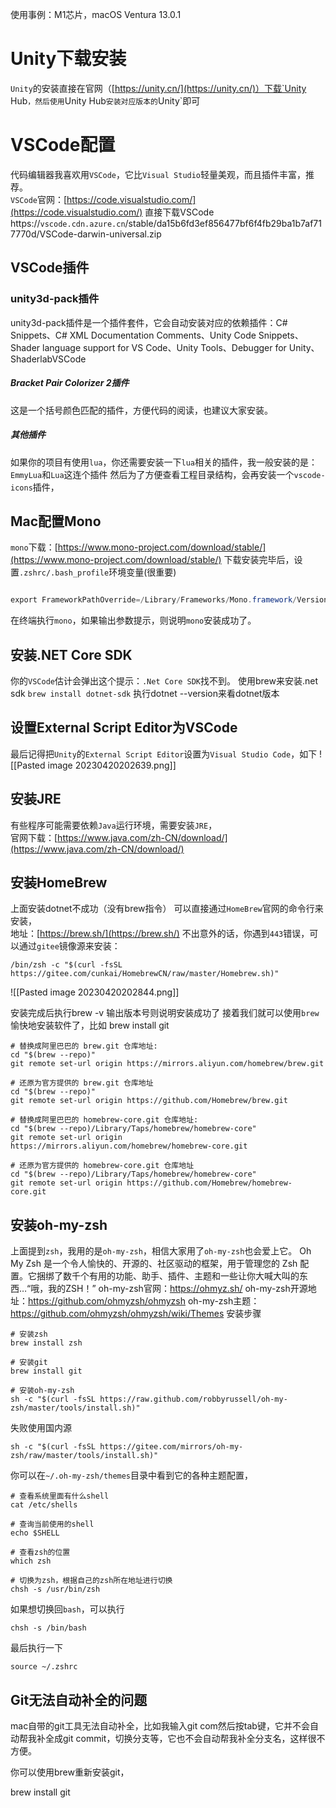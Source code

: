 使用事例：M1芯片，macOS Ventura 13.0.1
# Unity下载安装
`Unity`的安装直接在官网（[https://unity.cn/](https://unity.cn/)）下载`Unity Hub`，然后使用`Unity Hub`安装对应版本的`Unity`即可
# VSCode配置
代码编辑器我喜欢用`VSCode`，它比`Visual Studio`轻量美观，而且插件丰富，推荐。  
`VSCode`官网：[https://code.visualstudio.com/](https://code.visualstudio.com/)
直接下载VSCode
https://`vscode.cdn.azure.cn`/stable/da15b6fd3ef856477bf6f4fb29ba1b7af717770d/VSCode-darwin-universal.zip
## VSCode插件
### unity3d-pack插件
unity3d-pack插件是一个插件套件，它会自动安装对应的依赖插件：C# Snippets、C# XML Documentation Comments、Unity Code Snippets、Shader language support for VS Code、Unity Tools、Debugger for Unity、ShaderlabVSCode

##### Bracket Pair Colorizer 2插件

这是一个括号颜色匹配的插件，方便代码的阅读，也建议大家安装。
##### 其他插件

如果你的项目有使用`lua`，你还需要安装一下`lua`相关的插件，我一般安装的是：  
`EmmyLua`和`Lua`这连个插件
然后为了方便查看工程目录结构，会再安装一个`vscode-icons`插件，
## Mac配置Mono
`mono`下载：[https://www.mono-project.com/download/stable/](https://www.mono-project.com/download/stable/)
下载安装完毕后，设置`.zshrc/.bash_profile`环境变量(很重要)
```java

export FrameworkPathOverride=/Library/Frameworks/Mono.framework/Versions/Current

```
在终端执行`mono`，如果输出参数提示，则说明`mono`安装成功了。
## 安装.NET Core SDK
你的`VSCode`估计会弹出这个提示：`.Net Core SDK`找不到。
使用brew来安装.net sdk
`brew install dotnet-sdk`
执行dotnet --version来看dotnet版本
## 设置External Script Editor为VSCode

最后记得把`Unity`的`External Script Editor`设置为`Visual Studio Code`，如下
![[Pasted image 20230420202639.png]]
## 安装JRE
有些程序可能需要依赖`Java`运行环境，需要安装`JRE`，  
官网下载：[https://www.java.com/zh-CN/download/](https://www.java.com/zh-CN/download/)
## 安装HomeBrew
上面安装dotnet不成功（没有brew指令）
可以直接通过`HomeBrew`官网的命令行来安装，  
地址：[https://brew.sh/](https://brew.sh/)
不出意外的话，你遇到`443`错误，可以通过`gitee`镜像源来安装：
```
/bin/zsh -c "$(curl -fsSL https://gitee.com/cunkai/HomebrewCN/raw/master/Homebrew.sh)"

```

![[Pasted image 20230420202844.png]]

安装完成后执行brew -v
输出版本号则说明安装成功了
接着我们就可以使用`brew`愉快地安装软件了，比如
brew install git
```
# 替换成阿里巴巴的 brew.git 仓库地址:
cd "$(brew --repo)"
git remote set-url origin https://mirrors.aliyun.com/homebrew/brew.git

# 还原为官方提供的 brew.git 仓库地址
cd "$(brew --repo)"
git remote set-url origin https://github.com/Homebrew/brew.git

# 替换成阿里巴巴的 homebrew-core.git 仓库地址:
cd "$(brew --repo)/Library/Taps/homebrew/homebrew-core"
git remote set-url origin https://mirrors.aliyun.com/homebrew/homebrew-core.git

# 还原为官方提供的 homebrew-core.git 仓库地址
cd "$(brew --repo)/Library/Taps/homebrew/homebrew-core"
git remote set-url origin https://github.com/Homebrew/homebrew-core.git

```
## 安装oh-my-zsh
上面提到`zsh`，我用的是`oh-my-zsh`，相信大家用了`oh-my-zsh`也会爱上它。
Oh My Zsh 是一个令人愉快的、开源的、社区驱动的框架，用于管理您的 Zsh 配置。它捆绑了数千个有用的功能、助手、插件、主题和一些让你大喊大叫的东西…“哦，我的ZSH！”
oh-my-zsh官网：https://ohmyz.sh/
oh-my-zsh开源地址：https://github.com/ohmyzsh/ohmyzsh
oh-my-zsh主题：https://github.com/ohmyzsh/ohmyzsh/wiki/Themes
安装步骤
```
# 安装zsh
brew install zsh

# 安装git
brew install git

# 安装oh-my-zsh
sh -c "$(curl -fsSL https://raw.github.com/robbyrussell/oh-my-zsh/master/tools/install.sh)"

```
失败使用国内源
```
sh -c "$(curl -fsSL https://gitee.com/mirrors/oh-my-zsh/raw/master/tools/install.sh)"
```

你可以在`~/.oh-my-zsh/themes`目录中看到它的各种主题配置，
```
# 查看系统里面有什么shell
cat /etc/shells

# 查询当前使用的shell
echo $SHELL

# 查看zsh的位置
which zsh

# 切换为zsh，根据自己的zsh所在地址进行切换
chsh -s /usr/bin/zsh

```

如果想切换回`bash`，可以执行

```
chsh -s /bin/bash
```
最后执行一下

```
source ~/.zshrc
```

## Git无法自动补全的问题
mac自带的git工具无法自动补全，比如我输入git com然后按tab键，它并不会自动帮我补全成git commit，切换分支等，它也不会自动帮我补全分支名，这样很不方便。

你可以使用brew重新安装git，

brew install git

